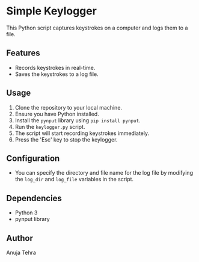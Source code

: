 # Simple Keylogger

This Python script captures keystrokes on a computer and logs them to a file.

## Features
- Records keystrokes in real-time.
- Saves the keystrokes to a log file.

## Usage
1. Clone the repository to your local machine.
2. Ensure you have Python installed.
3. Install the `pynput` library using `pip install pynput`.
4. Run the `keylogger.py` script.
5. The script will start recording keystrokes immediately.
6. Press the 'Esc' key to stop the keylogger.

## Configuration
- You can specify the directory and file name for the log file by modifying the `log_dir` and `log_file` variables in the script.

## Dependencies
- Python 3
- pynput library

## Author
Anuja Tehra
